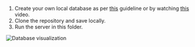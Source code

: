 1. Create your own local database as per [this](/11-%20MySql/index.sql) guideline or by watching [this](https://laracasts.com/series/php-for-beginners/episodes/11) video.
2. Clone the repository and save locally.
3. Run the server in this folder.

![Database visualization](/Screenshots/db-visualization.png)

